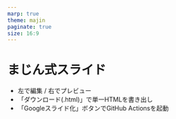 ```yaml
---
marp: true
theme: majin
paginate: true
size: 16:9
---
```


# まじん式スライド

- 左で編集 / 右でプレビュー
- 「ダウンロード(.html)」で単一HTMLを書き出し
- 「Googleスライド化」ボタンでGitHub Actionsを起動
